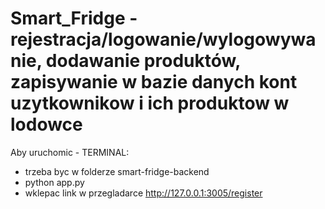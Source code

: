 # Smart_Fridge - rejestracja/logowanie/wylogowywanie, dodawanie produktów, zapisywanie w bazie danych kont uzytkownikow i ich produktow w lodowce

Aby uruchomic - TERMINAL:
- trzeba byc w folderze smart-fridge-backend
- python app.py
- wklepac link w przegladarce http://127.0.0.1:3005/register